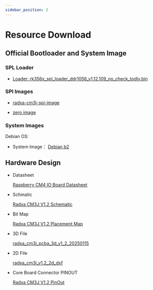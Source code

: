 ```yaml
---
sidebar_position: 2
---
```


# Resource Download

## Official Bootloader and System Image

### SPL Loader

- [Loader: rk356x_spl_loader_ddr1056_v1.12.109_no_check_todly.bin](https://dl.radxa.com/cm3j/images/rk356x_spl_loader_ddr1056_v1.12.109_no_check_todly.bin)

### SPI Images

- [radxa-cm3j-spi-image](https://dl.radxa.com/cm3j/images/radxa-cm3j-rpi-cm4-io_spi.img)

- [zero image](https://dl.radxa.com/cm3j/images/zero.img)

### System Images

Debian OS:

- System Image： [Debian b2](https://github.com/radxa-build/radxa-cm3j-rpi-cm4-io/releases/download/rsdk-b2/radxa-cm3j-rpi-cm4-io_bullseye_xfce_b2.output.img.xz)

## Hardware Design

- Datasheet

  [Raspberry CM4 IO Board Datasheet](https://datasheets.raspberrypi.com/cm4io/cm4io-datasheet.pdf)

- Schmatic

  [Radxa CM3J V1.2 Schematic](https://dl.radxa.com/cm3j/docs/hw/radxa_cm3j_schematic_v1.2_20250115.pdf)

- Bit Map

  [Radxa CM3J V1.2 Placement Map](https://dl.radxa.com/cm3j/docs/hw/radxa_cm3j_components_placement_map_v1.2_20250110.pdf)

- 3D File

  [radxa_cm3j_pcba_3d_v1_2_20250115](https://dl.radxa.com/cm3j/docs/hw/radxa_cm3j_pcba_3d_v1_2_20250115.stp)

- 2D File

  [radxa_cm3j_v1.2_2d_dxf](https://dl.radxa.com/cm3j/docs/hw/radxa_cm3j_v1.2_2d_dxf.zip)


- Core Board Connector PINOUT

  [Radxa CM3J V1.2 PinOut](https://dl.radxa.com/cm3j/docs/hw/radxa_cm3j_pinout_v1.2.xlsx)
